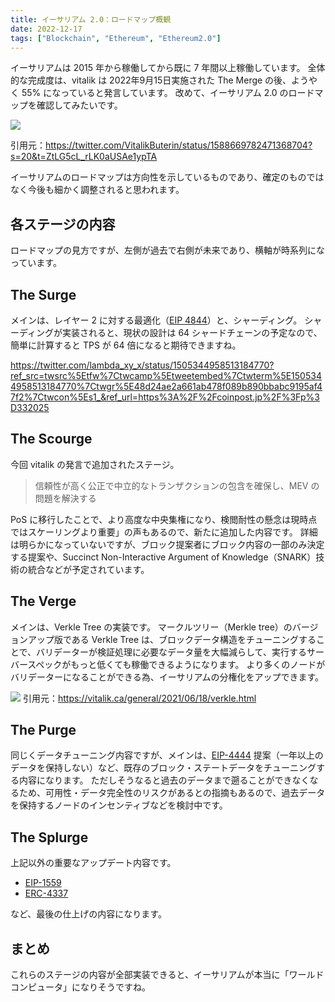 ```yaml
---
title: イーサリアム 2.0：ロードマップ概観
date: 2022-12-17
tags: ["Blockchain", "Ethereum", "Ethereum2.0"]
---
```


イーサリアムは 2015 年から稼働してから既に 7 年間以上稼働しています。
全体的な完成度は、vitalik は 2022年9月15日実施された The Merge の後、ようやく 55% になっていると発言しています。
改めて、イーサリアム 2.0 のロードマップを確認してみたいです。

<!--truncate-->

![](https://pbs.twimg.com/media/FgwVhUjaAAEx_Bb?format=jpg&name=large)

引用元：https://twitter.com/VitalikButerin/status/1588669782471368704?s=20&t=ZtLG5cL_rLK0aUSAe1ypTA

イーサリアムのロードマップは方向性を示しているものであり、確定のものではなく今後も細かく調整されると思われます。

## 各ステージの内容
ロードマップの見方ですが、左側が過去で右側が未来であり、横軸が時系列になっています。

## The Surge
メインは、レイヤー 2 に対する最適化（[EIP 4844](https://www.eip4844.com/)）と、シャーディング。
シャーディングが実装されると、現状の設計は 64 シャードチェーンの予定なので、簡単に計算すると TPS が 64 倍になると期待できますね。

https://twitter.com/lambda_xy_x/status/1505344958513184770?ref_src=twsrc%5Etfw%7Ctwcamp%5Etweetembed%7Ctwterm%5E1505344958513184770%7Ctwgr%5E48d24ae2a661ab478f089b890bbabc9195af47f2%7Ctwcon%5Es1_&ref_url=https%3A%2F%2Fcoinpost.jp%2F%3Fp%3D332025

## The Scourge
今回 vitalik の発言で追加されたステージ。

> 信頼性が高く公正で中立的なトランザクションの包含を確保し、MEV の問題を解決する

PoS に移行したことで、より高度な中央集権になり、検閲耐性の懸念は現時点ではスケーリングより重要」の声もあるので、新たに追加した内容です。
詳細は明らかになっていないですが、ブロック提案者にブロック内容の一部のみ決定する提案や、Succinct Non-Interactive Argument of Knowledge（SNARK）技術の統合などが予定されています。

## The Verge
メインは、Verkle Tree の実装です。
マークルツリー（Merkle tree）のバージョンアップ版である Verkle Tree は、ブロックデータ構造をチューニングすることで、バリデーターが検証処理に必要なデータ量を大幅減らして、実行するサーバースペックがもっと低くても稼働できるようになります。
より多くのノードがバリデーターになることができる為、イーサリアムの分権化をアップできます。

![](https://vitalik.ca/images/verkle-files/verkle.png)
引用元：https://vitalik.ca/general/2021/06/18/verkle.html

## The Purge
同じくデータチューニング内容ですが、メインは、[EIP-4444](https://eips.ethereum.org/EIPS/eip-4444) 提案（一年以上のデータを保持しない）など、既存のブロック・ステートデータをチューニングする内容になります。
ただしそうなると過去のデータまで遡ることができなくなるため、可用性・データ完全性のリスクがあるとの指摘もあるので、過去データを保持するノードのインセンティブなどを検討中です。

## The Splurge
上記以外の重要なアップデート内容です。

- [EIP-1559](https://eips.ethereum.org/EIPS/eip-1559)
- [ERC-4337](https://eips.ethereum.org/EIPS/eip-4337)

など、最後の仕上げの内容になります。

## まとめ
これらのステージの内容が全部実装できると、イーサリアムが本当に「ワールドコンピュータ」になりそうですね。
